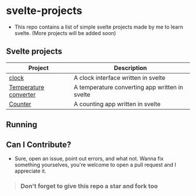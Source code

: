 # svelte-projects
- This repo contains a list of simple svelte projects made by me to learn svelte. (More projects will be added soon)

## Svelte projects
| Project | Description |
| --- | ----------- |
| [clock](https://github.com/RedEdge967/svelte-projects/blob/master/clock.svelte) | A clock interface written in svelte |
| [Temperature converter](https://github.com/RedEdge967/svelte-projects/blob/master/temp-converter.svelte) | A temperature converting app written in svelte |
| [Counter]() | A counting app written in svelte |

## Running


## Can I Contribute?
- Sure, open an issue, point out errors, and what not. Wanna fix something yourselves, you're welcome to open a pull request and I appreciate it.

> ### Don't forget to give this repo a star and fork too
